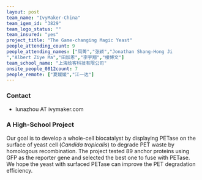 ```yaml
---
layout: post
team_name: "IvyMaker-China"
team_igem_id: "3829"
team_logo_status: ""
team_insured: "yes"
project_title: "The Game-changing Magic Yeast"
people_attending_count: 9
people_attending_names: ["周菁","张颖","Jonathan Shang-Hong Ji
","Albert Ziye Ma","田加恩","李宇翔","楼博文"]
team_school_name: "上海烩客科技有限公司"
onsite_people_0812count: 7
people_remote: ["夏媛媛","江一达"]
---
```



### Contact
* lunazhou AT ivymaker.com

### A High-School Project

Our goal is to develop a whole-cell biocatalyst by displaying PETase on the surface of yeast cell (*Candida tropicalis*) to degrade PET waste by homologous recombination. The project tested 89 anchor proteins using GFP as the reporter gene and selected the best one to fuse with PETase. We hope the yeast with surfaced PETase can improve the PET degradation efficiency.
